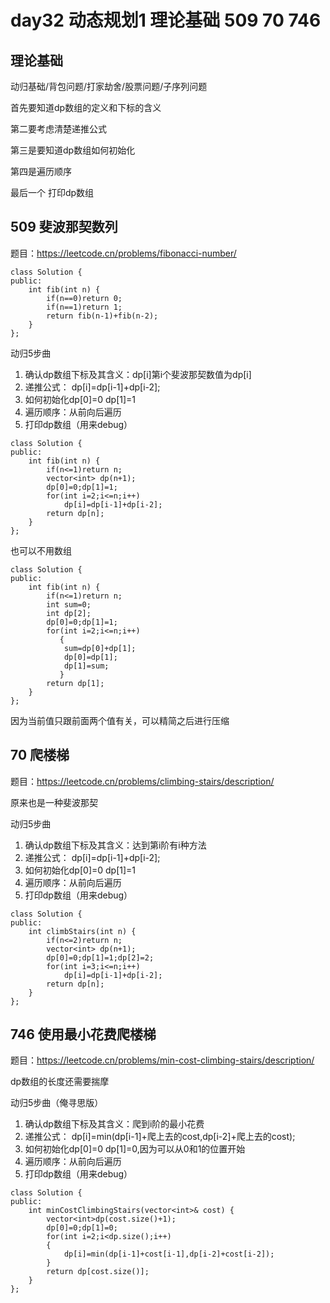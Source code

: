 # day32 动态规划1 理论基础 509 70 746

## 理论基础

动归基础/背包问题/打家劫舍/股票问题/子序列问题

首先要知道dp数组的定义和下标的含义

第二要考虑清楚递推公式

第三是要知道dp数组如何初始化

第四是遍历顺序

最后一个 打印dp数组

## 509 斐波那契数列
题目：https://leetcode.cn/problems/fibonacci-number/
```
class Solution {
public:
    int fib(int n) {
        if(n==0)return 0;
        if(n==1)return 1;
        return fib(n-1)+fib(n-2);
    }
};
```
动归5步曲
1. 确认dp数组下标及其含义：dp[i]第i个斐波那契数值为dp[i]
2. 递推公式： dp[i]=dp[i-1]+dp[i-2];
3. 如何初始化dp[0]=0 dp[1]=1
4. 遍历顺序：从前向后遍历
5. 打印dp数组（用来debug）
```
class Solution {
public:
    int fib(int n) {
        if(n<=1)return n;
        vector<int> dp(n+1);
        dp[0]=0;dp[1]=1;
        for(int i=2;i<=n;i++)
            dp[i]=dp[i-1]+dp[i-2];
        return dp[n];
    }
};
```

也可以不用数组
```
class Solution {
public:
    int fib(int n) {
        if(n<=1)return n;
        int sum=0;
        int dp[2];
        dp[0]=0;dp[1]=1;
        for(int i=2;i<=n;i++)
           {
            sum=dp[0]+dp[1];
            dp[0]=dp[1];
            dp[1]=sum;
           }
        return dp[1];
    }
};
```
因为当前值只跟前面两个值有关，可以精简之后进行压缩
## 70 爬楼梯
题目：https://leetcode.cn/problems/climbing-stairs/description/

原来也是一种斐波那契

动归5步曲
1. 确认dp数组下标及其含义：达到第i阶有i种方法
2. 递推公式： dp[i]=dp[i-1]+dp[i-2];
3. 如何初始化dp[0]=0 dp[1]=1
4. 遍历顺序：从前向后遍历
5. 打印dp数组（用来debug）
```
class Solution {
public:
    int climbStairs(int n) {
        if(n<=2)return n;
        vector<int> dp(n+1);
        dp[0]=0;dp[1]=1;dp[2]=2;
        for(int i=3;i<=n;i++)
            dp[i]=dp[i-1]+dp[i-2];
        return dp[n];
    }
};
```
## 746 使用最小花费爬楼梯
题目：https://leetcode.cn/problems/min-cost-climbing-stairs/description/

dp数组的长度还需要揣摩

动归5步曲（俺寻思版）
1. 确认dp数组下标及其含义：爬到i阶的最小花费
2. 递推公式： dp[i]=min(dp[i-1]+爬上去的cost,dp[i-2]+爬上去的cost);
3. 如何初始化dp[0]=0 dp[1]=0,因为可以从0和1的位置开始
4. 遍历顺序：从前向后遍历
5. 打印dp数组（用来debug）

```
class Solution {
public:
    int minCostClimbingStairs(vector<int>& cost) {
        vector<int>dp(cost.size()+1);
        dp[0]=0;dp[1]=0;
        for(int i=2;i<dp.size();i++)
        {
            dp[i]=min(dp[i-1]+cost[i-1],dp[i-2]+cost[i-2]);
        }
        return dp[cost.size()];
    }
};
```